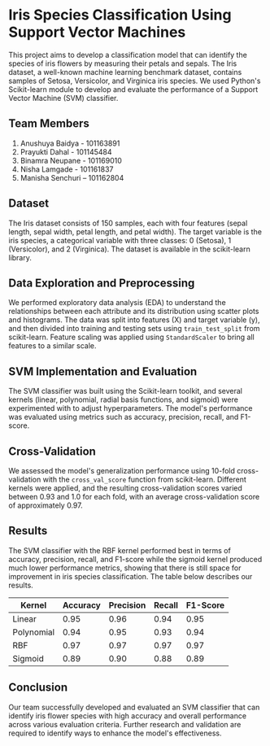 # Iris Species Classification Using Support Vector Machines

This project aims to develop a classification model that can identify the species of iris flowers by measuring their petals and sepals. The Iris dataset, a well-known machine learning benchmark dataset, contains samples of Setosa, Versicolor, and Virginica iris species. We used Python's Scikit-learn module to develop and evaluate the performance of a Support Vector Machine (SVM) classifier.

## Team Members

1. Anushuya Baidya - 101163891
2. Prayukti Dahal - 101145484
3. Binamra Neupane - 101169010
4. Nisha Lamgade - 101161837
5. Manisha Senchuri – 101162804

## Dataset

The Iris dataset consists of 150 samples, each with four features (sepal length, sepal width, petal length, and petal width). The target variable is the iris species, a categorical variable with three classes: 0 (Setosa), 1 (Versicolor), and 2 (Virginica). The dataset is available in the scikit-learn library.

## Data Exploration and Preprocessing

We performed exploratory data analysis (EDA) to understand the relationships between each attribute and its distribution using scatter plots and histograms. The data was split into features (X) and target variable (y), and then divided into training and testing sets using `train_test_split` from scikit-learn. Feature scaling was applied using `StandardScaler` to bring all features to a similar scale.

## SVM Implementation and Evaluation

The SVM classifier was built using the Scikit-learn toolkit, and several kernels (linear, polynomial, radial basis functions, and sigmoid) were experimented with to adjust hyperparameters. The model's performance was evaluated using metrics such as accuracy, precision, recall, and F1-score.

## Cross-Validation

We assessed the model's generalization performance using 10-fold cross-validation with the `cross_val_score` function from scikit-learn. Different kernels were applied, and the resulting cross-validation scores varied between 0.93 and 1.0 for each fold, with an average cross-validation score of approximately 0.97.

## Results

The SVM classifier with the RBF kernel performed best in terms of accuracy, precision, recall, and F1-score while the sigmoid kernel produced much lower performance metrics, showing that there is still space for improvement in iris species classification. The table below describes our results.

| Kernel     | Accuracy | Precision | Recall | F1-Score |
|------------|----------|-----------|--------|----------|
| Linear     | 0.95     | 0.96      | 0.94   | 0.95     |
| Polynomial | 0.94     | 0.95      | 0.93   | 0.94     |
| RBF        | 0.97     | 0.97      | 0.97   | 0.97     |
| Sigmoid    | 0.89     | 0.90      | 0.88   | 0.89     |

## Conclusion

Our team successfully developed and evaluated an SVM classifier that can identify iris flower species with high accuracy and overall performance across various evaluation criteria. Further research and validation are required to identify ways to enhance the model's effectiveness.
